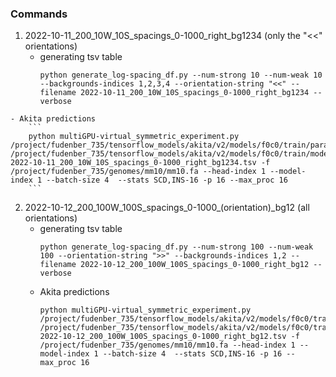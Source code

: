 ### Commands
1. 2022-10-11_200_10W_10S_spacings_0-1000_right_bg1234 (only the "<<" orientations)
    - generating tsv table
        ```
        python generate_log-spacing_df.py --num-strong 10 --num-weak 10 --backgrounds-indices 1,2,3,4 --orientation-string "<<" --filename 2022-10-11_200_10W_10S_spacings_0-1000_right_bg1234 --verbose
    
        ```
<!--     - test with single-GPU (after allocation)
        ```
        python virtual_symmetric_experiment.py /project/fudenber_735/tensorflow_models/akita/v2/models/f0c0/train/params.json /project/fudenber_735/tensorflow_models/akita/v2/models/f0c0/train/model1_best.h5 test.tsv -f /project/fudenber_735/genomes/mm10/mm10.fa --head-index 1 --model-index 1 --batch-size 4  --stats SCD,INS-16 

        ``` -->
        
    - Akita predictions
        ```
        python multiGPU-virtual_symmetric_experiment.py /project/fudenber_735/tensorflow_models/akita/v2/models/f0c0/train/params.json /project/fudenber_735/tensorflow_models/akita/v2/models/f0c0/train/model1_best.h5 2022-10-11_200_10W_10S_spacings_0-1000_right_bg1234.tsv -f /project/fudenber_735/genomes/mm10/mm10.fa --head-index 1 --model-index 1 --batch-size 4  --stats SCD,INS-16 -p 16 --max_proc 16
        ```

2. 2022-10-12_200_100W_100S_spacings_0-1000_(orientation)_bg12 (all orientations)
    - generating tsv table
        ```
        python generate_log-spacing_df.py --num-strong 100 --num-weak 100 --orientation-string ">>" --backgrounds-indices 1,2 --filename 2022-10-12_200_100W_100S_spacings_0-1000_right_bg12 --verbose
        ```
    - Akita predictions
        ```
        python multiGPU-virtual_symmetric_experiment.py /project/fudenber_735/tensorflow_models/akita/v2/models/f0c0/train/params.json /project/fudenber_735/tensorflow_models/akita/v2/models/f0c0/train/model1_best.h5 2022-10-12_200_100W_100S_spacings_0-1000_right_bg12.tsv -f /project/fudenber_735/genomes/mm10/mm10.fa --head-index 1 --model-index 1 --batch-size 4  --stats SCD,INS-16 -p 16 --max_proc 16
        ```